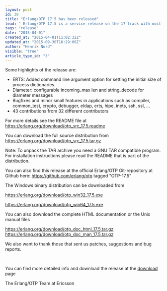 ```yaml
---
layout: post
id: 38
title: "Erlang/OTP 17.5 has been released"
lead: " Erlang/OTP 17.5 is a service release on the 17 track with mostly bug fixes, but is does contain a number of new features and characteristics improvements as well"
tags: "release"
date: "2015-04-01"
created_at: "2015-04-01T11:02:32Z"
updated_at: "2015-09-30T16:29:06Z"
author: "Henrik Nord"
visible: "true"
article_type_id: "3"
---
```

 Some highlights of the release are:
* ERTS: Added command line argument option for setting the initial size of process dictionaries.
* Diameter: configurable incoming_max len and string_decode for diameter messages
* Bugfixes and minor small features in applications such as compiler, common_test, crypto, debugger, eldap, erts, hipe, inets, ssh, ssl, ...
* 43 contributions from 32 different contributors

 For more details see the README file at <https://erlang.org/download/otp_src_17.5.readme>

 You can download the full source distribution from <https://erlang.org/download/otp_src_17.5.tar.gz>

 Note: To unpack the TAR archive you need a GNU TAR compatible program. For installation instructions please read the README that is part of the distribution.

 You can also find this release at the official Erlang/OTP Git-repository at Github here: <https://github.com/erlang/otp> tagged "OTP-17.5"

 The Windows binary distribution can be downloaded from

<https://erlang.org/download/otp_win32_17.5.exe>

<https://erlang.org/download/otp_win64_17.5.exe>

 You can also download the complete HTML documentation or the Unix manual files 

<https://erlang.org/download/otp_doc_html_17.5.tar.gz>
<https://erlang.org/download/otp_doc_man_17.5.tar.gz>

 We also want to thank those that sent us patches, suggestions and bug reports.

  

 You can find more detailed info and download the release at the [download](/download.html) page

 The Erlang/OTP Team at Ericsson
